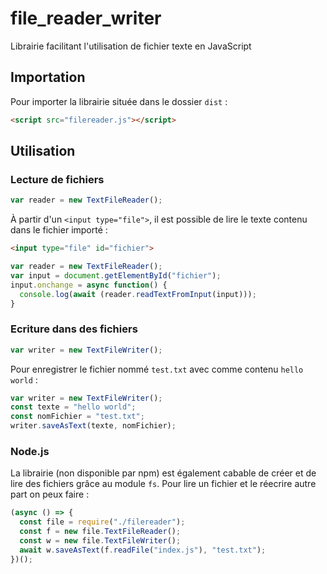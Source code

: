 # file_reader_writer
Librairie facilitant l'utilisation de fichier texte en JavaScript

## Importation
Pour importer la librairie située dans le dossier `dist` :
```html
<script src="filereader.js"></script>
```
## Utilisation
### Lecture de fichiers

```javascript
var reader = new TextFileReader();
```
À partir d'un ```<input type="file">```, il est possible de lire le texte contenu dans le fichier importé :
```html
<input type="file" id="fichier">
```
```javascript
var reader = new TextFileReader();
var input = document.getElementById("fichier");
input.onchange = async function() {
  console.log(await (reader.readTextFromInput(input)));
}
```
### Ecriture dans des fichiers

```javascript
var writer = new TextFileWriter();
```
Pour enregistrer le fichier nommé `test.txt` avec comme contenu `hello world` :
```javascript
var writer = new TextFileWriter();
const texte = "hello world";
const nomFichier = "test.txt";
writer.saveAsText(texte, nomFichier);
```

### Node.js
La librairie (non disponible par npm) est également cabable de créer et de lire des fichiers grâce au module `fs`. Pour lire un fichier et le réecrire autre part on peux faire : 
```javascript
(async () => {
  const file = require("./filereader");
  const f = new file.TextFileReader();
  const w = new file.TextFileWriter();
  await w.saveAsText(f.readFile("index.js"), "test.txt");
})();
```
